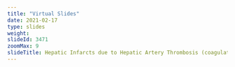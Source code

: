 ```yaml
---
title: "Virtual Slides"
date: 2021-02-17
type: slides
weight:
slideId: 3471
zoomMax: 9
slideTitle: Hepatic Infarcts due to Hepatic Artery Thrombosis (coagulative necrosis)
---
```

